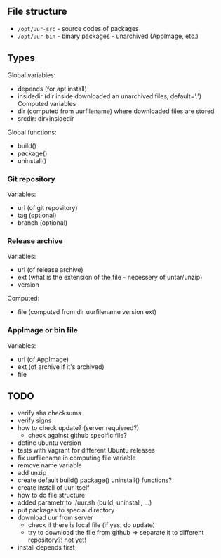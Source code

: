 ## File structure

- `/opt/uur-src` - source codes of packages
- `/opt/uur-bin` - binary packages - unarchived (AppImage, etc.)

## Types

Global variables:

- depends (for apt install)
- insidedir (dir inside downloaded an unarchived files, default='.')
Computed variables
- dir (computed from uurfilename) where downloaded files are stored
- srcdir: dir+insidedir

Global functions:

- build()
- package()
- uninstall()

### Git repository

Variables:

- url (of git repository)
- tag (optional)
- branch (optional)

### Release archive
Variables:

- url (of release archive)
- ext (what is the extension of the file - necessery of untar/unzip)
- version 

Computed:

- file (computed from dir uurfilename version ext)

### AppImage or bin file

Variables:

- url (of AppImage)
- ext (of archive if it's archived)
- file


## TODO

- verify sha checksums
- verify signs
- how to check update? (server requiered?)
	- check against github specific file?
- define ubuntu version
- tests with Vagrant for different Ubuntu releases
- fix uurfilename in computing file variable
- remove name variable
- add unzip
- create default build() package() uninstall() functions?
- create install of uur itself
- how to do file structure
- added parametr to ./uur.sh (build, uninstall, ...)
- put packages to special directory
- download uur from server
	- check if there is local file (if yes, do update)
	- try to download the file from github => separate it to different repository?! not yet!
- install depends first
